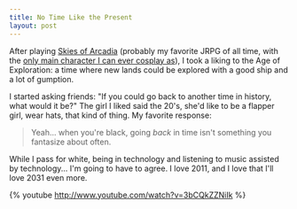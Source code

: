 ```yaml
---
title: No Time Like the Present
layout: post
---
```


After playing [Skies of Arcadia][1] (probably my favorite JRPG of all time, with
the [only main character I can ever cosplay as][2]), I took a liking to the Age of
Exploration: a time where new lands could be explored with a good ship and a lot
of gumption.

I started asking friends: "If you could go back to another time in history, what
would it be?"  The girl I liked said the 20's, she'd like to be a flapper girl,
wear hats, that kind of thing.  My favorite response:

> Yeah... when you're black, going *back* in time isn't something you fantasize
> about often.

While I pass for white, being in technology and listening to music assisted by
technology... I'm going to have to agree.  I love 2011, and I love that I'll
love 2031 even more.

{% youtube http://www.youtube.com/watch?v=3bCQkZZNiIk %}

   [1]: http://en.wikipedia.org/wiki/Skies_of_Arcadia 
   [2]: http://skiesofarcadia.wikia.com/index.php?title=Vyse&image=Vyse-jpg
